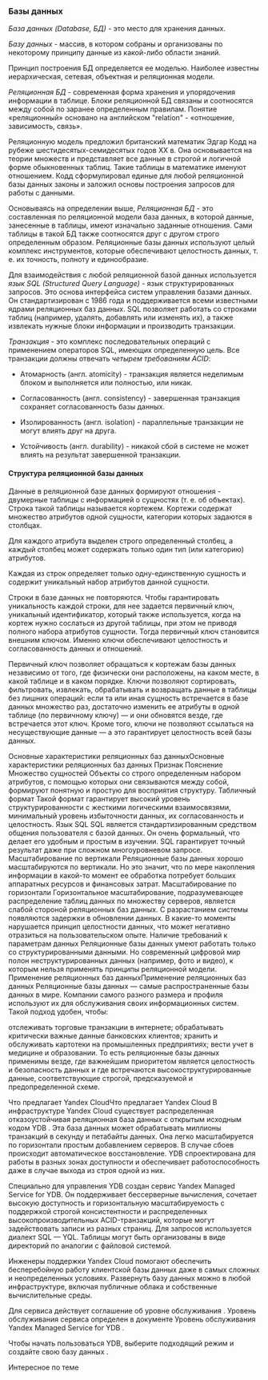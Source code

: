 ### Базы данных

_База данных (Database, БД)_ - это место для хранения данных.

_Базу данных_ - массив, в котором собраны и организованы по некоторому принципу данные из какой-либо области знаний.

Принцип построения БД определяется ее моделью. Наиболее известны иерархическая, сетевая, объектная и реляционная модели. 

_Реляционная БД_ - современная форма хранения и упорядочения информации в таблице. Блоки реляционной БД связаны и соотносятся между собой по заранее определенным правилам. Понятие «реляционный» основано на английском "relation" - «отношение, зависимость, связь».

Реляционную модель предложил британский математик Эдгар Кодд на рубеже шестидесятых-семидесятых годов XX в. Она основывается на теории множеств и представляет все данные в строгой и логичной форме обыкновенных таблиц.
Такие таблицы в математике именуют отношением. Кодд сформулировал единые для любой реляционной базы данных законы и заложил основы построения запросов для работы с данными.

Основываясь на определении выше, _Реляционная БД_ - это составленная по реляционной модели база данных, в которой данные, занесенные в таблицы, имеют изначально заданные отношения.
Сами таблицы в такой БД также соотносятся друг с другом строго определенным образом. Реляционные базы данных используют целый комплекс инструментов, которые обеспечивают целостность данных, т. е. их точность, полноту и единообразие.

Для взаимодействия с любой реляционной базой данных используется _язык SQL (Structured Query Language)_ - язык структурированных запросов. Это основа интерфейса систем управления базами данных.
Он стандартизирован с 1986 года и поддерживается всеми известными ядрами реляционных баз данных. SQL позволяет работать со строками таблиц (например, удалять, добавлять или изменять их), а также извлекать нужные блоки информации и производить транзакции.

_Транзакция_ - это комплекс последовательных операций с применением операторов SQL, имеющих определенную цель. Все транзакции должны отвечать _четырем требованиям ACID_:

- Атомарность (англ. atomicity) - транзакция является неделимым блоком и выполняется или полностью, или никак.

- Согласованность (англ. consistency) - завершенная транзакция сохраняет согласованность базы данных.

- Изолированность (англ. isolation) - параллельные транзакции не могут влиять друг на друга.

- Устойчивость (англ. durability) - никакой сбой в системе не может влиять на результат завершенной транзакции.

#### Структура реляционной базы данных

Данные в реляционной базе данных формируют отношения - двумерные таблицы с информацией о сущностях (т. е. об объектах). Строка такой таблицы называется кортежем. Кортежи содержат множество атрибутов одной сущности, категории которых задаются в столбцах.

Для каждого атрибута выделен строго определенный столбец, а каждый столбец может содержать только один тип (или категорию) атрибутов.

Каждая из строк определяет только одну-единственную сущность и содержит уникальный набор атрибутов данной сущности.

Строки в базе данных не повторяются. Чтобы гарантировать уникальность каждой строки, для нее задается первичный ключ, уникальный идентификатор, который также используется, когда на кортеж нужно сослаться из другой таблицы, при этом не приводя полного набора атрибутов сущности. Тогда первичный ключ становится внешним ключом. Именно ключи обеспечивают целостность и согласованность данных и отношений.

Первичный ключ позволяет обращаться к кортежам базы данных независимо от того, где физически они расположены, на каком месте, в какой таблице и в каком порядке. Ключи позволяют сортировать, фильтровать, извлекать, обрабатывать и возвращать данные в таблицы без лишних операций: если та или иная сущность встречается в базе данных множество раз, достаточно изменить ее атрибуты в одной таблице (по первичному ключу) — и они обновятся везде, где встречается этот ключ. Кроме того, ключи не позволяют ссылаться на несуществующие данные — а это гарантирует целостность всей базы данных.

Основные характеристики реляционных баз данныхОсновные характеристики реляционных баз данных
Признак	Пояснение
Множество сущностей	Объекты со строго определенным набором атрибутов, с помощью которых они связываются между собой, формируют понятную и простую для восприятия структуру.
Табличный формат	Такой формат гарантирует высокий уровень структурированности с жесткими логическими взаимосвязями, минимальный уровень избыточности данных, их согласованность и целостность.
Язык SQL	SQL является стандартизированным средством общения пользователя с базой данных. Он очень формальный, что делает его удобным и простым в изучении. SQL гарантирует точный результат даже при сложном многоуровневом запросе.
Масштабирование по вертикали	Реляционные базы данных хорошо масштабируются по вертикали. Но это значит, что по мере накопления информации в какой-то момент ее обработка потребует больших аппаратных ресурсов и финансовых затрат.
Масштабирование по горизонтали	Горизонтальное масштабирование, подразумевающее распределение таблиц данных по множеству серверов, является слабой стороной реляционных баз данных. С разрастанием системы появляются задержки в обновлении данных. В какие-то моменты нарушается принцип целостности данных, что может негативно отразиться на пользовательском опыте.
Наличие требований к параметрам данных	Реляционные базы данных умеют работать только со структурированными данными. Но современный цифровой мир полон неструктурированных данных (например, фото и видео), к которым нельзя применять принципы реляционной модели.
Применение реляционных баз данныхПрименение реляционных баз данных
Реляционные базы данных — самые распространенные базы данных в мире. Компании самого разного размера и профиля используют их для обслуживания своих информационных систем. Такой подход удобен, чтобы:

отслеживать торговые транзакции в интернете;
обрабатывать критически важные данные банковских клиентов;
хранить и обслуживать картотеки на промышленных предприятиях;
вести учет в медицине и образовании.
То есть реляционные базы данных применимы везде, где важнейшим приоритетом является целостность и безопасность данных и где встречаются высокоструктурированные данные, соответствующие строгой, предсказуемой и предопределенной схеме.

Что предлагает Yandex CloudЧто предлагает Yandex Cloud
В инфраструктуре Yandex Cloud существует распределенная отказоустойчивая реляционная база данных с открытым исходным кодом YDB
. Эта база данных может обрабатывать миллионы транзакций в секунду и петабайты данных. Она легко масштабируется по горизонтали простым добавлением серверов. В случае сбоев происходит автоматическое восстановление. YDB спроектирована для работы в разных зонах доступности и обеспечивает работоспособность даже в случае выхода из строя одной из них.

Специально для управления YDB создан сервис Yandex Managed Service for YDB. Он поддерживает бессерверные вычисления, сочетает высокую доступность и горизонтальную масштабируемость с поддержкой строгой консистентности и распределенных высокопроизводительных ACID-транзакций, которые могут задействовать записи из разных страниц. Для запросов используется диалект SQL — YQL. Таблицы могут быть организованы в виде директорий по аналогии с файловой системой.

Инженеры поддержки Yandex Cloud помогают обеспечить бесперебойную работу клиентской базы данных даже в самых сложных и неопределенных условиях. Развернуть базу данных можно в любой инфраструктуре, включая публичные облака и собственные вычислительные среды.

Для сервиса действует соглашение об уровне обслуживания
. Уровень обслуживания сервиса определен в документе Уровень обслуживания Yandex Managed Service for YDB
.

Чтобы начать пользоваться YDB, выберите подходящий режим и создайте свою базу данных
.

Интересное по теме

